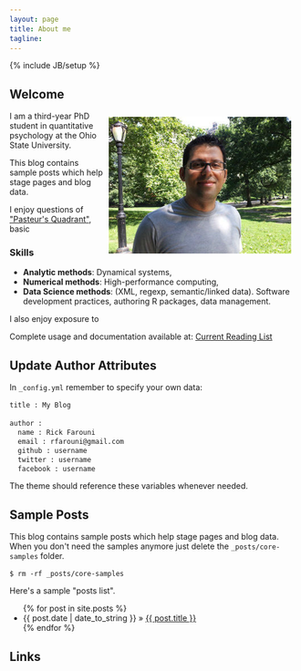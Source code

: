 ```yaml
---
layout: page
title: About me
tagline: 
---
```

{% include JB/setup %}

## Welcome

<img src="assets/img/rick.jpg" style="float:right; margin: 10px 10px;"/>
I am a third-year PhD student in quantitative psychology at the Ohio State University. 

This blog contains sample posts which help stage pages and blog data.

 I enjoy questions of ["Pasteur's Quadrant"](http://en.wikipedia.org/wiki/Pasteur%27s_quadrant), basic



### Skills

* **Analytic methods**: Dynamical systems, 
* **Numerical methods**: High-performance computing,
* **Data Science methods**:  (XML, regexp, semantic/linked data). Software development practices, authoring R packages, data management.

I also enjoy exposure to



<!--
### Projects
[nonparametric Bayesian](/projects/nonparametric-bayes.html)
approaches to management, quantifying the value of information

-->


Complete usage and documentation available at: [Current Reading List](http://www.mendeley.com/groups/6795211/nonparametric-bayes/)

## Update Author Attributes

In `_config.yml` remember to specify your own data:
    
    title : My Blog
    
    author : 
      name : Rick Farouni
      email : rfarouni@gmail.com
      github : username
      twitter : username
      facebook : username

The theme should reference these variables whenever needed.
    
## Sample Posts

This blog contains sample posts which help stage pages and blog data.
When you don't need the samples anymore just delete the `_posts/core-samples` folder.

    $ rm -rf _posts/core-samples

Here's a sample "posts list".

<ul class="posts">
  {% for post in site.posts %}
    <li><span>{{ post.date | date_to_string }}</span> &raquo; <a href="{{ BASE_PATH }}{{ post.url }}">{{ post.title }}</a></li>
  {% endfor %}
</ul>

## Links




